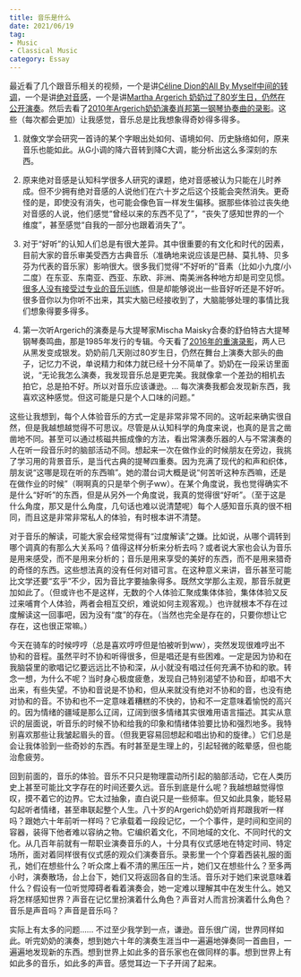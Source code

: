 ```yaml
---
title: 音乐是什么
date: 2021/06/19
tag: 
- Music
- Classical Music
category: Essay
---
```


最近看了几个跟音乐相关的视频，一个是讲[Céline Dion的All By Myself中间的转调](https://www.youtube.com/watch?v=epqYft12nV4)，一个是讲[绝对音感](https://www.youtube.com/watch?v=QRaACa1Mrd4)，一个是讲[Martha Argerich 奶奶过了80岁生日，仍然在公开演奏](https://www.youtube.com/watch?v=AYkQleTcck8)。然后去看了[2010年Argerich奶奶演奏肖邦第一钢琴协奏曲的录影](https://www.youtube.com/watch?v=uUTFVNAa2_E)。这些（每次都会更加）让我感觉，音乐总是比我想象得奇妙得多得多。

1. 就像文学会研究一首诗的某个字眼出处如何、语境如何、历史脉络如何，原来音乐也能如此。从G小调的降六音转到降C大调，能分析出这么多深刻的东西。

2. 原来绝对音感是认知科学很多人研究的课题，绝对音感被认为只能在儿时养成。但不少拥有绝对音感的人说他们在六十岁之后这个技能会突然消失。更奇怪的是，即使没有消失，也可能会像色盲一样发生偏移。据那些体验过丧失绝对音感的人说，他们感觉“曾经以来的东西不见了”，“丧失了感知世界的一个维度”，甚至感觉“自我的一部分也跟着消失了”。

3. 对于“好听”的认知人们总是有很大差异。其中很重要的有文化和时代的因素，目前大家的音乐审美受西方古典音乐（准确地来说应该是巴赫、莫扎特、贝多芬为代表的音乐家）影响很大。很多我们觉得“不好听的”音素（比如小九度/小二度）在东亚、东南亚、西亚、东欧、非洲、南美洲各种地方却是司空见惯。  
[很多人没有接受过专业的音乐训练](https://www.youtube.com/watch?v=mqsnqIw--RU)，但是却能够说出一些音好听还是不好听。很多音你以为你听不出来，其实大脑已经接收到了，大脑能够处理的事情比我们想象得要多得多。

4. 第一次听Argerich的演奏是与大提琴家Mischa Maisky合奏的舒伯特古大提琴钢琴奏鸣曲，那是1985年发行的专辑。今天看了[2016年的重演录影](https://www.youtube.com/watch?v=A1Y9-ajhMGw)，两人已从黑发变成银发。奶奶前几天刚过80岁生日，仍然在舞台上演奏大部头的曲子，记忆力不说，单说精力和体力就已经十分不简单了。奶奶在一段采访里面说，“无论我怎么演奏，我发现音乐总是更完美。我就像拿一个差劲的相机去拍它，总是拍不好。所以对音乐应该谦逊。... 每次演奏我都会发现新东西，我喜欢这种感觉。但这可能是只是个人口味的问题。”

这些让我想到，每个人体验音乐的方式一定是非常非常不同的。这听起来确实很自然，但是我越想越觉得不可思议。尽管是从认知科学的角度来说，也真的是言之凿凿地不同。甚至可以通过核磁共振成像的方法，看出常演奏乐器的人与不常演奏的人在听一段音乐时的脑部活动不同。想起来一次在做作业的时候朋友在旁边，我挑了学习用的背景音乐，是当代古典的提琴四重奏。因为充满了现代的和声和织体，朋友说“这哪是现在听的东西嘛”。她的潜台词大概是说“何苦听这种东西嘛，还是在做作业的时候”（啊啊真的只是举个例子ww）。在某个角度说，我也觉得确实不是什么“好听”的东西，但是从另外一个角度说，我真的觉得很“好听”。（至于这是什么角度，那又是什么角度，几句话也难以说清楚呢）每个人感知音乐真的很不相同，而且这是非常非常私人的体验，有时根本讲不清楚。

对于音乐的解读，可能大家会经常觉得有“过度解读”之嫌。比如说，从哪个调转到哪个调真的有那么大关系吗？值得这样分析来分析去吗？或者说大家也会认为音乐是用来感受，而不是用来分析的；音乐是用来享受的美好的东西，而不是用来猎奇的奇怪的东西。这些想法真的没有任何对错可言。在这种意义来讲，音乐甚至可能比文学还要“玄乎”不少，因为音比字要抽象得多。既然文学那么主观，那音乐就更加如此了。（但或许也不是这样，无数的个人体验汇聚成集体体验，集体体验又反过来哺育个人体验，两者会相互交织，难说如何主观客观。）也许就根本不存在过度解读这一回事吧，因为没有“度”的存在。（当然也完全是存在的，只要你想让它存在，这也很正常嘛。）

今天在骑车的时候哼哼（总是喜欢哼哼但是怕被听到ww），突然发现很难哼出不协和的音程。虽然平时不协和听得很多，但是唱还是有些困难。一定是因为协和在我脑袋里的歌唱记忆要远远比不协和深，从小就没有唱过任何充满不协和的歌。转念一想，为什么不呢？当时身心极度疲惫，发现自己特别渴望不协和音，却唱不大出来，有些失望。不协和音说是不协和，但从来就没有绝对不协和的音，也没有绝对协和的音。不协和也不一定意味着糟糕的不快的，协和不一定意味着愉悦的高兴的。因为情绪的疆域是那么辽阔，辽阔到很多情绪其实很难用语言描述。其实从意识的层面说，听音乐的时候不协和给我的印象和情绪体验要比协和强烈地多。我特别喜欢那些让我皱起眉头的音。（但我更容易回想起和唱出协和的旋律。）它们总是会让我体验到一些奇妙的东西。有时甚至是生理上的，引起轻微的眩晕感，但也能治愈疲劳。

回到前面的，音乐的体验。音乐不只只是物理震动所引起的脑部活动，它在人类历史上甚至可能比文字存在的时间还要久远。音乐到底是什么呢？我越想越觉得惊叹，摸不着它的边界。它太过抽象，直白说只是一些频率。但又如此具象，能轻易勾起听者情绪，甚至串联起整个人生。八十岁的Argerich奶奶听肖邦跟我听一样吗？跟她六十年前听一样吗？它承载着一段段记忆，一个个事件，是时间和空间的容器，装得下他者难以容纳之物。它编织着文化，不同地域的文化、不同时代的文化。从几百年前就有一帮职业演奏音乐的人，十分具有仪式感地在特定时间、特定场所，面对着同样很有仪式感的观众们演奏音乐。录影里一个个穿着西装礼服的面孔，她们在想些什么？听众席上看不清的黑压压一片，她们又在想些什么？至多两小时，演奏散场，台上台下，她们又将返回各自的生活。音乐对于她们来说意味着什么？假设有一位听觉障碍者看着演奏会，她一定难以理解其中在发生什么。她又将怎样感知世界？声音在记忆里扮演着什么角色？声音对人而言扮演着什么角色？音乐是声音吗？声音是音乐吗？

实际上有太多的问题…… 不过至少我学到一点，谦逊。音乐很广阔，世界同样如此。听完奶奶的演奏，想到她六十年的演奏生涯当中一遍遍地弹奏同一首曲目，一遍遍地发现新的东西。想到世界上如此多的音乐家也在做同样的事。想到世界上有如此多的音乐，如此多的声音。感觉耳边一下子开阔了起来。

